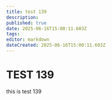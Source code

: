 ```yaml
---
title: test 139
description: 
published: true
date: 2025-06-16T15:00:11.603Z
tags: 
editor: markdown
dateCreated: 2025-06-16T15:00:11.603Z
---
```


# TEST 139
this is test 139

